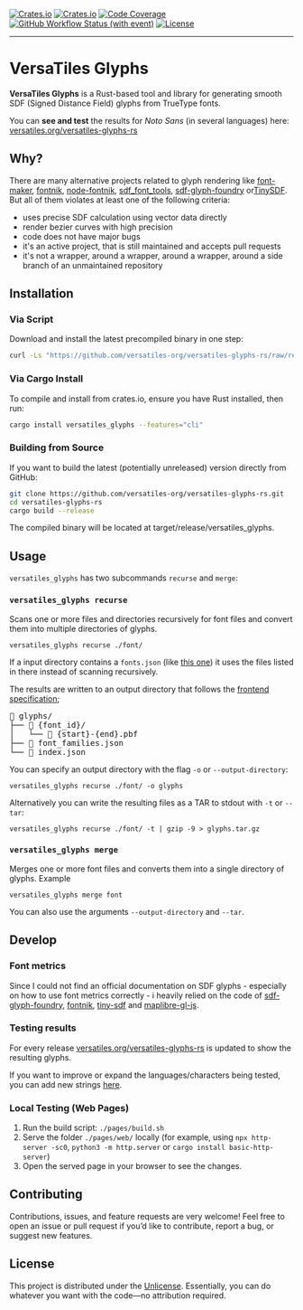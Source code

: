 [![Crates.io](https://img.shields.io/crates/v/versatiles_glyphs?label=crates.io)](https://crates.io/crates/versatiles_glyphs)
[![Crates.io](https://img.shields.io/crates/d/versatiles_glyphs?label=downloads)](https://crates.io/crates/versatiles_glyphs)
[![Code Coverage](https://codecov.io/gh/versatiles-org/versatiles-glyphs-rs/branch/main/graph/badge.svg?token=2eUtj8ick2)](https://codecov.io/gh/versatiles-org/versatiles-glyphs-rs)
[![GitHub Workflow Status (with event)](https://img.shields.io/github/actions/workflow/status/versatiles-org/versatiles-glyphs-rs/ci.yml)](https://github.com/versatiles-org/versatiles-glyphs-rs/actions/workflows/ci.yml)
[![License](https://img.shields.io/badge/license-Unlicense-green)](https://unlicense.org/)

---

# VersaTiles Glyphs

**VersaTiles Glyphs** is a Rust-based tool and library for generating smooth SDF (Signed Distance Field) glyphs from TrueType fonts.

You can **see and test** the results for _Noto Sans_ (in several languages) here:  
[versatiles.org/versatiles-glyphs-rs](https://versatiles.org/versatiles-glyphs-rs/)

## Why?

There are many alternative projects related to glyph rendering like [font-maker](https://github.com/maplibre/font-maker), [fontnik](https://github.com/mapbox/fontnik), [node-fontnik](https://github.com/mapbox/node-fontnik), [sdf_font_tools](https://github.com/stadiamaps/sdf_font_tools), [sdf-glyph-foundry](https://github.com/mapbox/sdf-glyph-foundry) or[TinySDF](https://github.com/mapbox/tiny-sdf). But all of them violates at least one of the following criteria:
- uses precise SDF calculation using vector data directly
- render bezier curves with high precision
- code does not have major bugs
- it's an active project, that is still maintained and accepts pull requests
- it's not a wrapper, around a wrapper, around a wrapper, around a side branch of an unmaintained repository

## Installation

### Via Script

Download and install the latest precompiled binary in one step:

```bash
curl -Ls "https://github.com/versatiles-org/versatiles-glyphs-rs/raw/refs/heads/main/scripts/install.sh" | sh
```

### Via Cargo Install

To compile and install from crates.io, ensure you have Rust installed, then run:

```bash
cargo install versatiles_glyphs --features="cli"
```

### Building from Source

If you want to build the latest (potentially unreleased) version directly from GitHub:

```bash
git clone https://github.com/versatiles-org/versatiles-glyphs-rs.git
cd versatiles-glyphs-rs
cargo build --release
```

The compiled binary will be located at target/release/versatiles_glyphs.

## Usage

`versatiles_glyphs` has two subcommands `recurse` and `merge`:

### `versatiles_glyphs recurse`

Scans one or more files and directories recursively for font files and convert them into multiple directories of glyphs.

```shell
versatiles_glyphs recurse ./font/
```

If a input directory contains a `fonts.json` (like [this one](https://github.com/versatiles-org/versatiles-fonts/blob/main/fonts/Noto%20Sans/fonts.json)) it uses the files listed in there instead of scanning recursively.

The results are written to an output directory that follows the [frontend specification](https://docs.versatiles.org/compendium/specification_frontend.html#folder-assets-glyphs);
<pre>
📂 glyphs/
├── 📂 {font_id}/
│   └── 📄 {start}-{end}.pbf
├── 📄 font_families.json
└── 📄 index.json
</pre>

You can specify an output directory with the flag `-o` or `--output-directory`:
```shell
versatiles_glyphs recurse ./font/ -o glyphs
```

Alternatively you can write the resulting files as a TAR to stdout with `-t` or `--tar`:
```shell
versatiles_glyphs recurse ./font/ -t | gzip -9 > glyphs.tar.gz
```

### `versatiles_glyphs merge`

Merges one or more font files and converts them into a single directory of glyphs. Example

```shell
versatiles_glyphs merge font
```

You can also use the arguments `--output-directory` and `--tar`.

## Develop

### Font metrics

Since I could not find an official documentation on SDF glyphs - especially on how to use font metrics correctly - i heavily relied on the code of [sdf-glyph-foundry](https://github.com/mapbox/sdf-glyph-foundry/blob/master/include/mapbox/glyph_foundry_impl.hpp), [fontnik](https://github.com/mapbox/fontnik/blob/master/lib/sdf.js), [tiny-sdf](https://github.com/mapbox/tiny-sdf) and [maplibre-gl-js](https://github.com/maplibre/maplibre-gl-js/blob/main/src/render/glyph_manager.ts).

### Testing results

For every release [versatiles.org/versatiles-glyphs-rs](https://versatiles.org/versatiles-glyphs-rs/) is updated to show the resulting glyphs.

If you want to improve or expand the languages/characters being tested, you can add new strings [here](https://github.com/versatiles-org/versatiles-glyphs-rs/blob/main/pages/web/index.html#L26).

### Local Testing (Web Pages)

1. Run the build script: `./pages/build.sh`
2. Serve the folder `./pages/web/` locally (for example, using `npx http-server -sc0`, `python3 -m http.server` or `cargo install basic-http-server`)
3. Open the served page in your browser to see the changes.

## Contributing

Contributions, issues, and feature requests are very welcome!
Feel free to open an issue or pull request if you’d like to contribute, report a bug, or suggest new features.

## License

This project is distributed under the [Unlicense](https://unlicense.org/). Essentially, you can do whatever you want with the code—no attribution required.
